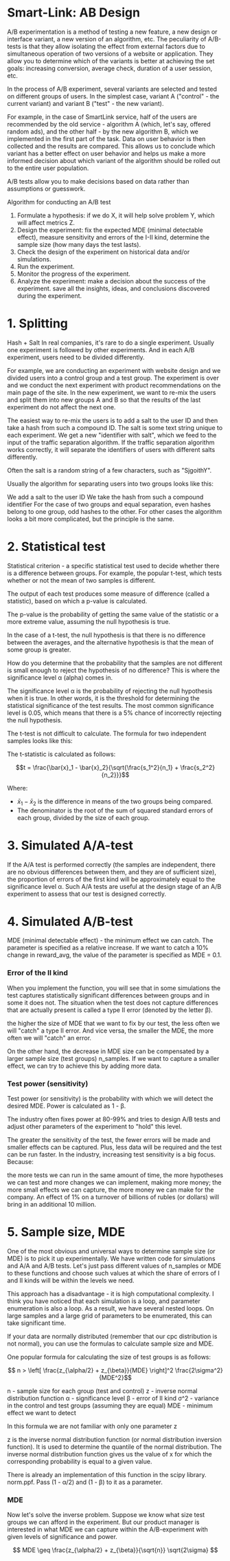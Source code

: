 # Smart-Link: AB Design

A/B experimentation is a method of testing a new feature, a new design or interface variant, a new version of an algorithm, etc. The peculiarity of A/B-tests is that they allow isolating the effect from external factors due to simultaneous operation of two versions of a website or application. They allow you to determine which of the variants is better at achieving the set goals: increasing conversion, average check, duration of a user session, etc.

In the process of A/B experiment, several variants are selected and tested on different groups of users. In the simplest case, variant A ("control" - the current variant) and variant B ("test" - the new variant).

For example, in the case of SmartLink service, half of the users are recommended by the old service - algorithm A (which, let's say, offered random ads), and the other half - by the new algorithm B, which we implemented in the first part of the task. Data on user behavior is then collected and the results are compared. This allows us to conclude which variant has a better effect on user behavior and helps us make a more informed decision about which variant of the algorithm should be rolled out to the entire user population.

A/B tests allow you to make decisions based on data rather than assumptions or guesswork.

Algorithm for conducting an A/B test
1. Formulate a hypothesis: if we do X, it will help solve problem Y, which will affect metrics Z.
2. Design the experiment: fix the expected MDE (minimal detectable effect), measure sensitivity and errors of the I-II kind, determine the sample size (how many days the test lasts).
3. Check the design of the experiment on historical data and/or simulations.
4. Run the experiment.
5. Monitor the progress of the experiment.
6. Analyze the experiment: make a decision about the success of the experiment. save all the insights, ideas, and conclusions discovered during the experiment.


# 1. Splitting

Hash + Salt
In real companies, it's rare to do a single experiment. Usually one experiment is followed by other experiments. And in each A/B experiment, users need to be divided differently.

For example, we are conducting an experiment with website design and we divided users into a control group and a test group. The experiment is over and we conduct the next experiment with product recommendations on the main page of the site. In the new experiment, we want to re-mix the users and split them into new groups A and B so that the results of the last experiment do not affect the next one.

The easiest way to re-mix the users is to add a salt to the user ID and then take a hash from such a compound ID. The salt is some text string unique to each experiment. We get a new "identifier with salt", which we feed to the input of the traffic separation algorithm. If the traffic separation algorithm works correctly, it will separate the identifiers of users with different salts differently.

Often the salt is a random string of a few characters, such as "SjgoithY".

Usually the algorithm for separating users into two groups looks like this:

We add a salt to the user ID
We take the hash from such a compound identifier
For the case of two groups and equal separation, even hashes belong to one group, odd hashes to the other.  For other cases the algorithm looks a bit more complicated, but the principle is the same.


# 2. Statistical test

Statistical criterion - a specific statistical test used to decide whether there is a difference between groups. For example, the popular t-test, which tests whether or not the mean of two samples is different.

The output of each test produces some measure of difference (called a statistic), based on which a p-value is calculated.

The p-value is the probability of getting the same value of the statistic or a more extreme value, assuming the null hypothesis is true.

In the case of a t-test, the null hypothesis is that there is no difference between the averages, and the alternative hypothesis is that the mean of some group is greater.

How do you determine that the probability that the samples are not different is small enough to reject the hypothesis of no difference? This is where the significance level α (alpha) comes in.

The significance level α is the probability of rejecting the null hypothesis when it is true. In other words, it is the threshold for determining the statistical significance of the test results. The most common significance level is 0.05, which means that there is a 5% chance of incorrectly rejecting the null hypothesis.

The t-test is not difficult to calculate. The formula for two independent samples looks like this:

The t-statistic is calculated as follows:

$$t = \frac{\bar{x}_1 - \bar{x}_2}{\sqrt{\frac{s_1^2}{n_1} + \frac{s_2^2}{n_2}}}$$

Where:

* $\bar{x}_1 - \bar{x}_2$ is the difference in means of the two groups being compared.
* The denominator is the root of the sum of squared standard errors of each group, divided by the size of each group.


# 3. Simulated A/A-test

If the A/A test is performed correctly (the samples are independent, there are no obvious differences between them, and they are of sufficient size), the proportion of errors of the first kind will be approximately equal to the significance level α. Such A/A tests are useful at the design stage of an A/B experiment to assess that our test is designed correctly.

# 4. Simulated A/B-test

MDE (minimal detectable effect) - the minimum effect we can catch. The parameter is specified as a relative increase. If we want to catch a 10% change in reward_avg, the value of the parameter is specified as MDE = 0.1.

### Error of the II kind
When you implement the function, you will see that in some simulations the test captures statistically significant differences between groups and in some it does not. The situation when the test does not capture differences that are actually present is called a type II error (denoted by the letter β).

the higher the size of MDE that we want to fix by our test, the less often we will "catch" a type II error. And vice versa, the smaller the MDE, the more often we will "catch" an error.

On the other hand, the decrease in MDE size can be compensated by a larger sample size (test groups) n_samples. If we want to capture a smaller effect, we can try to achieve this by adding more data.


### Test power (sensitivity)
Test power (or sensitivity) is the probability with which we will detect the desired MDE. Power is calculated as 1 - β.

The industry often fixes power at 80-99% and tries to design A/B tests and adjust other parameters of the experiment to "hold" this level.

The greater the sensitivity of the test, the fewer errors will be made and smaller effects can be captured. Plus, less data will be required and the test can be run faster. In the industry, increasing test sensitivity is a big focus. Because:

the more tests we can run in the same amount of time, the more hypotheses we can test and more changes we can implement, making more money;
 the more small effects we can capture, the more money we can make for the company. An effect of 1% on a turnover of billions of rubles (or dollars) will bring in an additional 10 million.

# 5. Sample size, MDE

One of the most obvious and universal ways to determine sample size (or MDE) is to pick it up experimentally. We have written code for simulations and A/A and A/B tests. Let's just pass different values of n_samples or MDE to these functions and choose such values at which the share of errors of I and II kinds will be within the levels we need.

This approach has a disadvantage - it is high computational complexity. I think you have noticed that each simulation is a loop, and parameter enumeration is also a loop. As a result, we have several nested loops. On large samples and a large grid of parameters to be enumerated, this can take significant time.

If your data are normally distributed (remember that our cpc distribution is not normal), you can use the formulas to calculate sample size and MDE.

One popular formula for calculating the size of test groups is as follows:

$$ n > \left[ \frac{z_{\alpha/2} + z_{\beta}}{MDE} \right]^2 \frac{2\sigma^2}{MDE^2}$$


n - sample size for each group (test and control)
z - inverse normal distribution function
α - significance level
β - error of II kind
σ^2 - variance in the control and test groups (assuming they are equal)
MDE - minimum effect we want to detect

In this formula we are not familiar with only one parameter z

z is the inverse normal distribution function (or normal distribution inversion function). It is used to determine the quantile of the normal distribution. The inverse normal distribution function gives us the value of x for which the corresponding probability is equal to a given value.

There is already an implementation of this function in the scipy library. norm.ppf. Pass (1 - α/2) and (1 - β) to it as a parameter.

### MDE

Now let's solve the inverse problem.  Suppose we know what size test groups we can afford in the experiment. But our product manager is interested in what MDE we can capture within the A/B-experiment with given levels of significance and power.

$$ MDE \geq \frac{z_{\alpha/2} + z_{\beta}}{\sqrt{n}} \sqrt{2\sigma} $$
